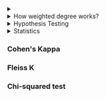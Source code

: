 
<details>
  <summary></summary>
  [Link]()
  
  ##### 
  
</details>

<details>
  <summary>How weighted degree works?</summary>
  [Link]()
  
  ##### 
  
</details>

<details>
  <summary>Hypothesis Testing</summary>
  [Link](Think Stats)
  
  ##### Classical Hypothesis Testing
  - The first step is to quantify the size of the apparent effect by choosing a test statistis. For example: test statistics could be difference in mean between two group, Chi square test statistics
  - Define null hypothesis, which is a model of the system based on the assumption that the apparent effect is not real.
  - Third step is to compute a p-value which is the probability of seeing the apparent effect if the null hypothesis is true. (the probability of seeing a difference as big or bigger under the null hypothesis)
  - Interpret the result, if the p-value is low the effect is said to be statistically significant.
  
  ##### Error 
  An effect is considered statistically significant if the p-value is below some threshold, commonly 5%. This procedure raises two questions. 
  - If the effect is actually due to chance what is the probability that we will wrongly consider it significant? The probability is the **false positive rate**.
  - If the effect is real, what is the chance that the hypothesis test will fail? This probability is the **false negative rate**.
  
  If the threshold is 5%, the false positive rate is 5%.
  
  ##### Power
  The false negative rate is harder to compute because it depends on the actual effect size and normally we don't know that. One option is to compute a rate conditioned on a hypothetical effect size.
  The correct positive rate is called the power of the test, or
sometimes 'sensitivity'. It reflects the ability of the test to
detect an effect of a given size.
As a rule of thumb, a power of 80% is considered acceptable so
a test with 30% power is called underpowered.
In general a negative hypothesis test does not imply that there is
no difference between the groups; instead it suggests that if 
there is a difference, it is too small to detect with this sample
size.

Replication:
If we explore larger dataset, find a surprising effect,
and then test whether it is significant, we have good chances,
of generating a false positive.

Usually, the dataset used for exploration and testing are
different.
  
</details>

<details>
  <summary>Statistics</summary>
  [Link]()
  
  There are two school of thoughts in statistics:
  - **Frequentist**: The frequentist viewpoint holds that the parameters of probabilistic models are fixed, but we just don't know them. 
  - **Bayesian**: The Bayesian viewpoint holds that model parameters are  not only unkown, but also random. In this case, we'll encode our prior belief about them using a probability distribution.
  
  ### T-test: Inferetial statistics
  - Assumption: Normal distribution
    - Similar vairance
    - Datapoints: same number in two groups (20-30)
  
  - Compare two groups
  - Issue with considering mean: variation in distribution can produce statistically significant result
  - ratio of signal/noise = (difference group mean)/(variablity of groups itself) = $\frac{|\overline{x}_1 - \overline{x}_2|}{\sqrt{\frac{S^1_1}{n_1} + \frac{S^2_2}{n_2}}}$ where $\frac{S}{n}$ is variance
  - Higher values of the t-score indicate that a large difference exists between the two sample sets. The smaller the t-value, the more similarity exists between the two sample sets.
  
  Problem with T-test:
  When to use:
  
  ### Paired T-test or correlated t-test (dependent samples t-test, the paired difference t-test, the matched pairs t-test and the repeated-samples t-test)
  This T-test is performed when the samples consist of similar units or when there are repeated measures. For example: before and after measurements for a group of people. 
  Assumption: 
  - The distribution of differencess between the paired measurements should b normally distributed.
  - Subjects in the study should be independent.
  - Each of the paired measurements must be obtained from same subject.
  
 Formula:
  $\overline{x_d} =$ average of differences <br />
  Standard Error = $\frac{s_d}{\sqrt{n}}$ <br />
  Degree of freedom (df) = n -1
  
  $t = \frac{\text{Average difference}}{\text{Standard Error}}$ <br />
  
  The conclusion: If value lower than the t-table statistics, it means it might have occured by chance. If the difference is greater that means it is not by chance. <br />
  
  [What if it is not normally distributed?](https://www.jmp.com/en_us/statistics-knowledge-portal/t-test/paired-t-test.html) <br />
  "What if you know the underlying measurements are not normally distributed? Or what if your sample size is large and the test for normality is rejected? In this situation, you can use nonparametric analyses. These types of analyses do not depend on an assumption that the data values are from a specific distribution. For the paired t­-test, a nonparametric test is the Wilcoxon signed-rank test. "
  
  <details>
  <summary>Non-parameteric methods</summary>
  [Link]() <br />
   ### Wilcoxon signed-rank test
  </details>
  
  ### Z-test
  ### F-test
  ### Welch's t-test
</details>

### Cohen's Kappa
### Fleiss K

### Chi-squared test


